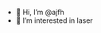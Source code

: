 - 👋 Hi, I’m @ajfh
- 👀 I’m interested in laser




<!---
ajfh/ajfh is a ✨ special ✨ repository because its `README.md` (this file) appears on your GitHub profile.
You can click the Preview link to take a look at your changes.
--->
